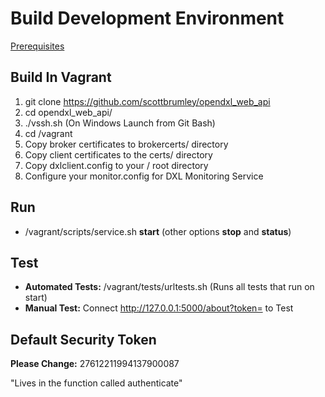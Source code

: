 # Build Development Environment

[Prerequisites](Prerequisites.md)

## Build In Vagrant

1. git clone https://github.com/scottbrumley/opendxl_web_api
2. cd opendxl_web_api/
3. ./vssh.sh (On Windows Launch from Git Bash)
4. cd /vagrant
5. Copy broker certificates to brokercerts/ directory
6. Copy client certificates to the certs/ directory
7. Copy dxlclient.config to your / root directory
8. Configure your monitor.config for DXL Monitoring Service

## Run
* /vagrant/scripts/service.sh **start** (other options **stop** and **status**)

## Test
* **Automated Tests:** /vagrant/tests/urltests.sh (Runs all tests that run on start)
* **Manual Test:** Connect http://127.0.0.1:5000/about?token=<security token> to Test


## Default Security Token
**Please Change:**
27612211994137900087

"Lives in the function called authenticate"

